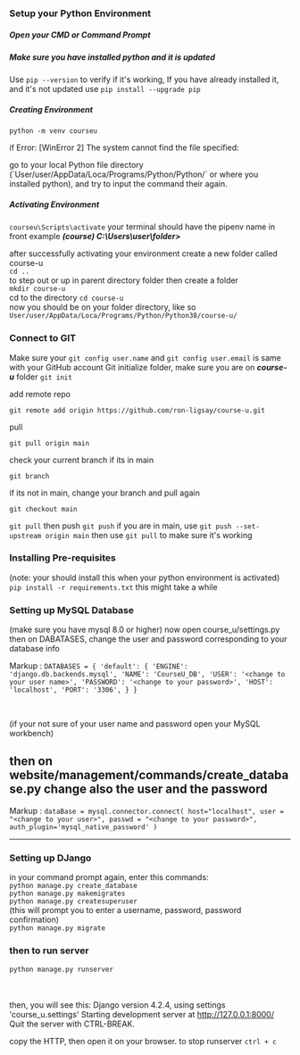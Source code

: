 ### Setup your Python Environment
##### Open your CMD or Command Prompt

##### **Make sure you have installed python and it is updated**
Use `pip --version` to verify if it's working,
If you have already installed it, and it's not updated use 
`pip install --upgrade pip`

##### Creating Environment
`python -m venv courseu`
<p>if Error: [WinError 2] The system cannot find the file specified:</p>
<p>go to your local Python file directory (`User/user/AppData/Loca/Programs/Python/Python<ver>/` or where you installed python), and try to input the command their again.</p>


##### **Activating Environment**
`courseu\Scripts\activate`
your terminal should have the pipenv name in front example ***(course) C:\\Users\user\folder>***


after successfully activating your environment
create a new folder called course-u <br>
`cd ..` <br>
to step out or up in parent directory folder
then create a folder <br>
`mkdir course-u` <br>
cd to the directory `cd course-u` <br>
now you should be on your folder directory, like so `User/user/AppData/Loca/Programs/Python/Python38/course-u/`

### Connect to GIT
Make sure your `git config user.name` and `git config user.email` is same with your GitHub account
Git initialize folder, 
make sure you are on ***course-u*** folder
`git init`

add remote repo

`git remote add origin https://github.com/ron-ligsay/course-u.git`

pull

`git pull origin main`

check your current branch if its in main

`git branch`

if its not in main, change your branch and pull again

`git checkout main`

`git pull` then push `git push`
if you are in main, use `git push --set-upstream origin main`
then use `git pull` to make sure it's working

### Installing Pre-requisites
(note: your should install this when your python environment is activated)
`pip install -r requirements.txt`
this might take a while

### Setting up MySQL Database
(make sure you have mysql 8.0 or higher)
now open course_u/settings.py 
then on DABATASES, change the user and password corresponding to your database info

Markup : ```
DATABASES = {
    'default': {
        'ENGINE': 'django.db.backends.mysql',
        'NAME': 'CourseU_DB',
        'USER': '<change to your user name>',
        'PASSWORD': '<change to your password>',
        'HOST': 'localhost',
        'PORT': '3306',
    }
}
      ```

<br>

(if your not sure of your user name and password open your MySQL workbench)
<br>

then on website/management/commands/create_database.py
change also the user and the password
---
Markup : ```
dataBase = mysql.connector.connect(
    host="localhost",
    user = "<change to your user>",
    passwd = "<change to your password>",
    auth_plugin='mysql_native_password'
)
    ```

---
### Setting up DJango
in your command prompt again, enter this commands:
<br>
`python manage.py create_database`
<br>
`python manage.py makemigrates`
<br>
`python manage.py createsuperuser`
<br>
(this will prompt you to enter a username, password, password confirmation)
<br>
`python manage.py migrate`
<br>
### then to run server
`python manage.py runserver`

<br><br>
then, you will see this:
    Django version 4.2.4, using settings 'course_u.settings'
    Starting development server at http://127.0.0.1:8000/
    Quit the server with CTRL-BREAK.

copy the HTTP, then open it on your browser.
to stop runserver `ctrl + c`

